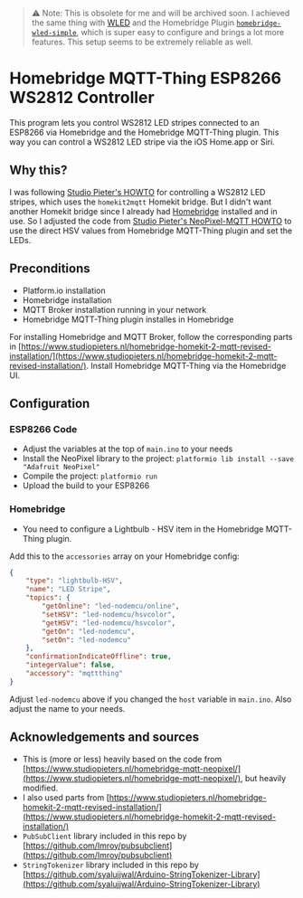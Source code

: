 > ⚠️ Note: This is obsolete for me and will be archived soon. I achieved the same thing with [WLED](https://github.com/Aircoookie/WLED) and the Homebridge Plugin [`homebridge-wled-simple`](https://www.npmjs.com/package/homebridge-wled-simple), which is super easy to configure and brings a lot more features. This setup seems to be extremely reliable as well.

# Homebridge MQTT-Thing ESP8266 WS2812 Controller

This program lets you control WS2812 LED stripes connected to an ESP8266 via Homebridge and the Homebridge MQTT-Thing plugin. This way you can control a WS2812 LED stripe via the iOS Home.app or Siri.

## Why this?

I was following [Studio Pieter's HOWTO](https://www.studiopieters.nl/homebridge-homekit-2-mqtt-revised-installation/) for controlling a WS2812 LED stripes, which uses the `homekit2mqtt` Homekit bridge. But I didn't want another Homekit bridge since I already had [Homebridge](https://homebridge.io) installed and in use. So I adjusted the code from [Studio Pieter's NeoPixel-MQTT HOWTO](https://www.studiopieters.nl/homebridge-mqtt-neopixel/) to use the direct HSV values from Homebridge MQTT-Thing plugin and set the LEDs.

## Preconditions

* Platform.io installation
* Homebridge installation
* MQTT Broker installation running in your network
* Homebridge MQTT-Thing plugin installes in Homebridge

For installing Homebridge and MQTT Broker, follow the corresponding parts in [https://www.studiopieters.nl/homebridge-homekit-2-mqtt-revised-installation/](https://www.studiopieters.nl/homebridge-homekit-2-mqtt-revised-installation/). Install Homebridge MQTT-Thing via the Homebridge UI.

## Configuration

### ESP8266 Code

* Adjust the variables at the top of `main.ino` to your needs
* Install the NeoPixel library to the project: `platformio lib install --save "Adafruit NeoPixel"`
* Compile the project: `platformio run`
* Upload the build to your ESP8266

### Homebridge

* You need to configure a Lightbulb - HSV item in the Homebridge MQTT-Thing plugin.

Add this to the `accessories` array on your Homebridge config:

``` json
{
    "type": "lightbulb-HSV",
    "name": "LED Stripe",
    "topics": {
        "getOnline": "led-nodemcu/online",
        "setHSV": "led-nodemcu/hsvcolor",
        "getHSV": "led-nodemcu/hsvcolor",
        "getOn": "led-nodemcu",
        "setOn": "led-nodemcu"
    },
    "confirmationIndicateOffline": true,
    "integerValue": false,
    "accessory": "mqttthing"
}
```

Adjust `led-nodemcu` above if you changed the `host` variable in `main.ino`. Also adjust the name to your needs.

## Acknowledgements and sources

* This is (more or less) heavily based on the code from [https://www.studiopieters.nl/homebridge-mqtt-neopixel/](https://www.studiopieters.nl/homebridge-mqtt-neopixel/), but heavily modified.
* I also used parts from [https://www.studiopieters.nl/homebridge-homekit-2-mqtt-revised-installation/](https://www.studiopieters.nl/homebridge-homekit-2-mqtt-revised-installation/)
* `PubSubClient` library included in this repo by [https://github.com/Imroy/pubsubclient](https://github.com/Imroy/pubsubclient)
* `StringTokenizer` library included in this repo by [https://github.com/syalujjwal/Arduino-StringTokenizer-Library](https://github.com/syalujjwal/Arduino-StringTokenizer-Library)
